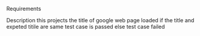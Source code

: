Requirements

Description
this projects the title of google web page loaded
if the title and expeted titile are same
test case is passed
else test case failed


